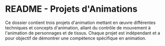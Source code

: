 # README - Projets d'Animations

Ce dossier contient trois projets d'animation mettant en œuvre différentes techniques et concepts d'animation, allant du contrôle de mouvement à l'animation de personnages et de tissus. Chaque projet est indépendant et a pour objectif de démontrer une compétence spécifique en animation.
